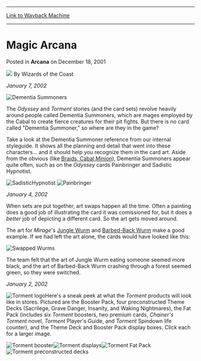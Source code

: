 
---
[Link to Wayback Machine](https://web.archive.org/web/20211202103037/https://magic.wizards.com/en/articles/archive/magic-arcana-2001-12-18)

[_metadata_:author]:- "Wizards of the Coast"
[_metadata_:description]:- "January 7, 2002 The Odyssey and Torment stories (and the card sets) revolve heavily around people called Dementia Summoners, which are mages employed by the Cabal to create fierce creatures for their pit fights. But there is no card called `Dementia Summoner,` so where are they in the game? Take a look at the Dementia Summoner reference from our internal styleguide. It shows"
[_metadata_:generator]:- "Drupal 7 (http://drupal.org)"
[_metadata_:node]:- "702611"
[_metadata_:publish_date]:- "2001-12-18"
[_metadata_:source]:- "div-main-content"
[_metadata_:title]:- "Magic Arcana"
[_metadata_:wayback_capture_timestamp]:- "2021-12-02 10:30:37"
[_metadata_:wayback_raw_url]:- "https://web.archive.org/web/20211202103037id_/https://magic.wizards.com/en/articles/archive/magic-arcana-2001-12-18"
[_metadata_:wayback_url]:- "https://magic.wizards.com/en/articles/archive/magic-arcana-2001-12-18"
---


Magic Arcana
============



 Posted in **Arcana**
 on December 18, 2001 






![](https://media.magic.wizards.com/styles/auth_small/public/images/person/wizards_author.jpg)
By Wizards of the Coast











*January 7, 2002*


![Dementia Summoners](https://media.magic.wizards.com/image_legacy_migration/magic/images/mtgcom/arcana/DementiaSummoner_tiny.jpg)


The *Odyssey* and *Torment* stories (and the card sets) revolve heavily around people called Dementia Summoners, which are mages employed by the Cabal to create fierce creatures for their pit fights. But there is no card called "Dementia Summoner," so where are they in the game?


Take a look at the Dementia Summoner reference from our internal styleguide. It shows all the planning and detail that went into these characters… and it should help you recognize them in the card art. Aside from the obvious (like [Braids, Cabal Minion](https://gatherer.wizards.com/Pages/Card/Details.aspx?name=Braids%2C+Cabal+Minion)), Dementia Summoners appear quite often, such as on the *Odyssey* cards Painbringer and Sadistic Hypnotist.



![SadisticHypnotist](https://media.magic.wizards.com/image_legacy_migration/magic/images/mtgcom/arcana/SadisticHypnotist.jpg)
![Painbringer](https://media.magic.wizards.com/image_legacy_migration/magic/images/mtgcom/arcana/Painbringer.jpg)

*January 4, 2002*


When sets are put together, art swaps happen all the time. Often a painting does a good job of illustrating the card it was comissioned for, but it does a *better* job of depicting a different card. So the art gets moved around.


The art for *Mirage*'s [Jungle Wurm](https://gatherer.wizards.com/Pages/Card/Details.aspx?name=Jungle+Wurm) and [Barbed-Back Wurm](https://gatherer.wizards.com/Pages/Card/Details.aspx?name=Barbed-Back+Wurm) make a good example. If we had left the art alone, the cards would have looked like this:


![Swapped Wurms](https://media.magic.wizards.com/image_legacy_migration/magic/images/mtgcom/arcana/wurmswap.jpg)


The team felt that the art of Jungle Wurm eating someone seemed more black, and the art of Barbed-Back Wurm crashing through a forest seemed green, so they were switched.


*January 2, 2002*


![Torment logo](https://media.magic.wizards.com/image_legacy_migration/magic/images/mtgcom/arcana/TormentLogo.jpg)Here's a sneak peek at what the *Torment* products will look like in stores. Pictured are the Booster Pack, four preconstructed Theme Decks (Sacrilege, Grave Danger, Insanity, and Waking Nightmares), the Fat Pack (includes six *Torment* boosters, two premium cards, *Chainer's Torment* novel, *Torment* Player's Guide, and *Torment* Spindown life counter), and the Theme Deck and Booster Pack display boxes. Click each for a larger image.


![Torment booster](https://media.magic.wizards.com/image_legacy_migration/magic/images/mtgcom/arcana/TormentBooster_sm.jpg)![Torment displays](https://media.magic.wizards.com/image_legacy_migration/magic/images/mtgcom/arcana/TormentDisplays_sm.jpg)![Torment Fat Pack](https://media.magic.wizards.com/image_legacy_migration/magic/images/mtgcom/arcana/TormentFatPack_sm.jpg)  
![Torment preconstructed decks](https://media.magic.wizards.com/image_legacy_migration/magic/images/mtgcom/arcana/TormentPrecons_sm.jpg)








